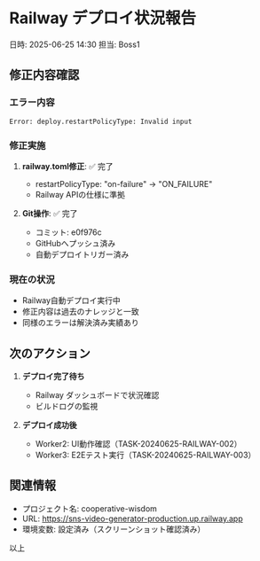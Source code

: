 # Railway デプロイ状況報告

日時: 2025-06-25 14:30
担当: Boss1

## 修正内容確認

### エラー内容
```
Error: deploy.restartPolicyType: Invalid input
```

### 修正実施
1. **railway.toml修正**: ✅ 完了
   - restartPolicyType: "on-failure" → "ON_FAILURE"
   - Railway APIの仕様に準拠

2. **Git操作**: ✅ 完了
   - コミット: e0f976c
   - GitHubへプッシュ済み
   - 自動デプロイトリガー済み

### 現在の状況
- Railway自動デプロイ実行中
- 修正内容は過去のナレッジと一致
- 同様のエラーは解決済み実績あり

## 次のアクション

1. **デプロイ完了待ち**
   - Railway ダッシュボードで状況確認
   - ビルドログの監視

2. **デプロイ成功後**
   - Worker2: UI動作確認（TASK-20240625-RAILWAY-002）
   - Worker3: E2Eテスト実行（TASK-20240625-RAILWAY-003）

## 関連情報
- プロジェクト名: cooperative-wisdom
- URL: https://sns-video-generator-production.up.railway.app
- 環境変数: 設定済み（スクリーンショット確認済み）

以上